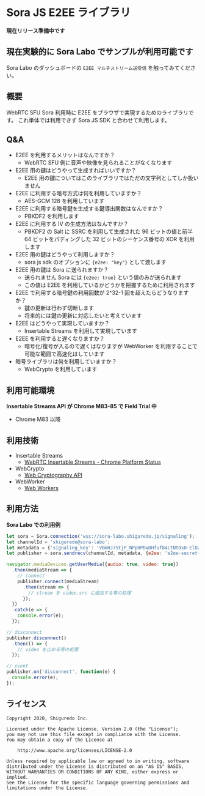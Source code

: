 # Sora JS E2EE ライブラリ

**現在リリース準備中です**

## 現在実験的に Sora Labo でサンプルが利用可能です

Sora Labo のダッシュボードの `E2EE マルチストリーム送受信` を触ってみてください。

## 概要

WebRTC SFU Sora 利用時に E2EE をブラウザで実現するためのライブラリです。
これ単体では利用できず Sora JS SDK と合わせて利用します。

## Q&A

- E2EE を利用するメリットはなんですか？
    - WebRTC SFU 側に音声や映像を見られることがなくなります
- E2EE 用の鍵はどうやって生成すればいいですか？
    - E2EE 用の鍵についてはこのライブラリではただの文字列としてしか扱いません
- E2EE に利用する暗号方式は何を利用していますか？
    - AES-GCM 128 を利用しています
- E2EE に利用する暗号鍵を生成する鍵導出関数はなんですか？
    - PBKDF2 を利用します
- E2EE に利用する IV の生成方法はなんですか？
    - PBKDF2 の Salt に SSRC を利用して生成された 96 ビットの値と前半 64 ビットをパディングした 32 ビットのシーケンス番号の XOR を利用します
- E2EE 用の鍵はどうやって利用しますか？
    - sora js sdk のオプションに `{e2ee: "key"}` として渡します
- E2EE 用の鍵は Sora に送られますか？
    - 送られません Sora には `{e2ee: true}` という値のみが送られます
    - この値は E2EE を利用しているかどうかを把握するために利用されます
- E2EE で利用する暗号鍵の利用回数が 2^32-1 回を超えたらどうなりますか？
    - 鍵の更新は行わず切断します
    - 将来的には鍵の更新に対応したいと考えています
- E2EE はどうやって実現していますか？
    - Insertable Streams を利用して実現しています
- E2EE を利用すると遅くなりますか？
    - 暗号化/復号が入るので遅くはなりますが WebWorker を利用することで可能な範囲で高速化はしています
- 暗号ライブラリは何を利用していますか？
    - WebCrypto を利用しています


## 利用可能環境

**Insertable Streams API が Chrome M83-85 で Field Trial 中**

- Chrome M83 以降

## 利用技術

- Insertable Streams
    - [WebRTC Insertable Streams \- Chrome Platform Status](https://www.chromestatus.com/feature/6321945865879552)
- WebCrypto
    - [Web Cryptography API](https://www.w3.org/TR/WebCryptoAPI/)
- WebWorker
    - [Web Workers](https://w3c.github.io/workers/)

## 利用方法

**Sora Labo での利用例**

```javascript
let sora = Sora.connection('wss://sora-labo.shiguredo.jp/signaling');
let channelId = 'shiguredo@sora-labo';
let metadata = {'signaling_key': 'VBmHJ75tjP_NPpHPDwDHfuf84LtNtOx0-ElOZ0qlU7xQ0QtV'};
let publisher = sora.sendrecv(channelId, metadata, {e2ee: 'e2ee-secret-key'});

navigator.mediaDevices.getUserMedia({audio: true, video: true})
  .then(mediaStream => {
    // connect
    publisher.connect(mediaStream)
      .then(stream => {
        // stream を video.src に追加する等の処理
      });
  })
  .catch(e => {
    console.error(e);
  });

// disconnect
publisher.disconnect()
  .then(() => {
    // video を止める等の処理
  });

// event
publisher.on('disconnect', function(e) {
  console.error(e);
});
```

## ライセンス

```
Copyright 2020, Shiguredo Inc.

Licensed under the Apache License, Version 2.0 (the "License");
you may not use this file except in compliance with the License.
You may obtain a copy of the License at

    http://www.apache.org/licenses/LICENSE-2.0

Unless required by applicable law or agreed to in writing, software
distributed under the License is distributed on an "AS IS" BASIS,
WITHOUT WARRANTIES OR CONDITIONS OF ANY KIND, either express or implied.
See the License for the specific language governing permissions and
limitations under the License.
```
